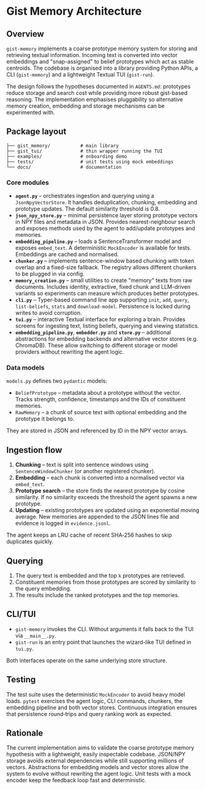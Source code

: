 # Gist Memory Architecture

## Overview

`gist-memory` implements a coarse prototype memory system for storing and
retrieving textual information. Incoming text is converted into vector
embeddings and "snap-assigned" to belief prototypes which act as stable
centroids. The codebase is organised into a library providing Python APIs,
a CLI (`gist-memory`) and a lightweight Textual TUI (`gist-run`).

The design follows the hypotheses documented in `AGENTS.md`:
prototypes reduce storage and search cost while providing more robust
gist-based reasoning. The implementation emphasises pluggability so
alternative memory creation, embedding and storage mechanisms can be
experimented with.

## Package layout

```
├── gist_memory/           # main library
├── gist_tui/              # thin wrapper running the TUI
├── examples/              # onboarding demo
├── tests/                 # unit tests using mock embeddings
└── docs/                  # documentation
```

### Core modules

- **`agent.py`** – orchestrates ingestion and querying using a
  `JsonNpyVectorStore`. It handles deduplication, chunking, embedding and
  prototype updates. The default similarity threshold is 0.8.
- **`json_npy_store.py`** – minimal persistence layer storing prototype
  vectors in NPY files and metadata in JSON. Provides nearest-neighbour
  search and exposes methods used by the agent to add/update prototypes
  and memories.
- **`embedding_pipeline.py`** – loads a SentenceTransformer model and
  exposes `embed_text`. A deterministic `MockEncoder` is available for
  tests. Embeddings are cached and normalised.
- **`chunker.py`** – implements sentence-window based chunking with token
  overlap and a fixed-size fallback. The registry allows different
  chunkers to be plugged in via config.
- **`memory_creation.py`** – small utilities to create "memory" texts
  from raw documents. Includes identity, extractive, fixed chunk and
  LLM-driven variants so experiments can measure which produces better
  prototypes.
- **`cli.py`** – Typer-based command line app supporting `init`, `add`,
  `query`, `list-beliefs`, `stats` and `download-model`. Persistence is
  locked during writes to avoid corruption.
- **`tui.py`** – interactive Textual interface for exploring a brain.
  Provides screens for ingesting text, listing beliefs, querying and
  viewing statistics.
- **`embedding_pipeline.py`**, **`embedder.py`** and **`store.py`** –
  additional abstractions for embedding backends and alternative vector
  stores (e.g. ChromaDB). These allow switching to different storage or
  model providers without rewriting the agent logic.

### Data models

`models.py` defines two `pydantic` models:

- `BeliefPrototype` – metadata about a prototype without the vector.
  Tracks strength, confidence, timestamps and the IDs of constituent
  memories.
- `RawMemory` – a chunk of source text with optional embedding and the
  prototype it belongs to.

They are stored in JSON and referenced by ID in the NPY vector arrays.

## Ingestion flow

1. **Chunking** – text is split into sentence windows using
   `SentenceWindowChunker` (or another registered chunker).
2. **Embedding** – each chunk is converted into a normalised vector via
   `embed_text`.
3. **Prototype search** – the store finds the nearest prototype by
   cosine similarity. If no similarity exceeds the threshold the agent
   spawns a new prototype.
4. **Updating** – existing prototypes are updated using an exponential
   moving average. New memories are appended to the JSON lines file and
   evidence is logged in `evidence.jsonl`.

The agent keeps an LRU cache of recent SHA‑256 hashes to skip duplicates
quickly.

## Querying

1. The query text is embedded and the top `k` prototypes are retrieved.
2. Constituent memories from those prototypes are scored by similarity to
   the query embedding.
3. The results include the ranked prototypes and the top memories.

## CLI/TUI

- `gist-memory` invokes the CLI. Without arguments it falls back to the
  TUI via `__main__.py`.
- `gist-run` is an entry point that launches the wizard-like TUI defined
  in `tui.py`.

Both interfaces operate on the same underlying store structure.

## Testing

The test suite uses the deterministic `MockEncoder` to avoid heavy model
loads. `pytest` exercises the agent logic, CLI commands, chunkers, the
embedding pipeline and both vector stores. Continuous integration ensures
that persistence round‑trips and query ranking work as expected.

## Rationale

The current implementation aims to validate the coarse prototype memory
hypothesis with a lightweight, easily inspectable codebase. JSON/NPY
storage avoids external dependencies while still supporting millions of
vectors. Abstractions for embedding models and vector stores allow the
system to evolve without rewriting the agent logic. Unit tests with a
mock encoder keep the feedback loop fast and deterministic.

